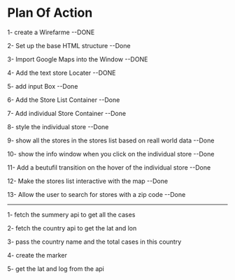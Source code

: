 # Plan Of Action

1- create a Wirefarme --DONE

2- Set up the base HTML structure --Done

3- Import Google Maps into the Window --DONE

4- Add the text store Locater --DONE

5- add input Box --Done

6- Add the  Store List Container --Done

7- Add individual Store Container --Done

8- style the individual store --Done

9- show all the stores in the stores list based on reall world data --Done

10- show the info  window when you click on the individual store --Done

11- Add a beutufil transition on the hover of the individual store --Done

12- Make the stores list interactive with the map --Done

13- Allow the user to search for stores with a zip code --Done

--------------------------------------------------------------------

1- fetch the summery api to get all the cases

2- fetch the country api to get the lat and lon

3- pass the country name and the total cases in this country 

4- create the marker 

5- get the lat and log from the api 

<!-- 6-  -->




